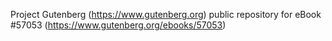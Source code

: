Project Gutenberg (https://www.gutenberg.org) public repository for
eBook #57053 (https://www.gutenberg.org/ebooks/57053)
